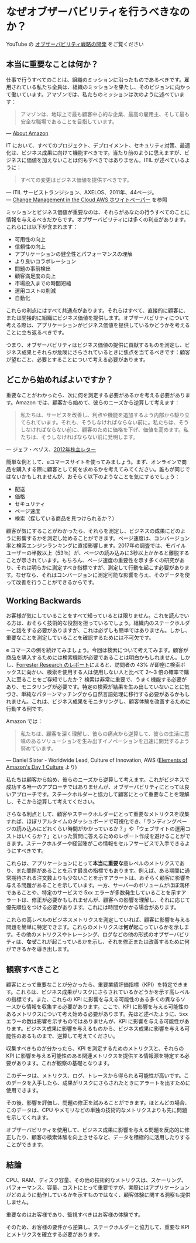 # なぜオブザーバビリティを行うべきなのか？

YouTube の [オブザーバビリティ戦略の開発](https://www.youtube.com/watch?v=Ub3ATriFapQ) をご覧ください




## 本当に重要なことは何か？

仕事で行うすべてのことは、組織のミッションに沿ったものであるべきです。雇用されている私たち全員は、組織のミッションを果たし、そのビジョンに向かって働いています。アマゾンでは、私たちのミッションは次のように述べています：

> アマゾンは、地球上で最も顧客中心的な企業、最高の雇用主、そして最も安全な職場であることを目指しています。

— [About Amazon](https://www.aboutamazon.com/about-us)

IT において、すべてのプロジェクト、デプロイメント、セキュリティ対策、最適化は、ビジネス成果に向けて機能すべきです。当たり前のように思えますが、ビジネスに価値を加えないことは何もすべきではありません。ITIL が述べているように：

> すべての変更はビジネス価値を提供すべきです。

— ITIL サービストランジション、AXELOS、2011年、44ページ。  
— [Change Management in the Cloud AWS ホワイトペーパー](https://docs.aws.amazon.com/ja_jp/whitepapers/latest/change-management-in-the-cloud/change-management-in-the-cloud.html) を参照

ミッションとビジネス価値が重要なのは、それらがあなたの行うすべてのことに情報を与えるべきだからです。オブザーバビリティには多くの利点があります。これらには以下が含まれます：

- 可用性の向上
- 信頼性の向上
- アプリケーションの健全性とパフォーマンスの理解
- より良いコラボレーション
- 問題の事前検出
- 顧客満足度の向上
- 市場投入までの時間短縮
- 運用コストの削減
- 自動化

これらの利点にはすべて共通点があります。それらはすべて、直接的に顧客に、または間接的に組織にビジネス価値を提供します。オブザーバビリティについて考える際は、アプリケーションがビジネス価値を提供しているかどうかを考えることに立ち返るべきです。

つまり、オブザーバビリティはビジネス価値の提供に貢献するものを測定し、ビジネス成果とそれらが危険にさらされているときに焦点を当てるべきです：顧客が望むこと、必要とすることについて考える必要があります。



## どこから始めればよいですか？

重要なことがわかったら、次に何を測定する必要があるかを考える必要があります。Amazon では、顧客から始めて、彼らのニーズから逆算して考えます：

> 私たちは、サービスを改善し、利点や機能を追加するよう内部から駆り立てられています。それも、そうしなければならない前に。私たちは、そうしなければならない前に、顧客のために価格を下げ、価値を高めます。私たちは、そうしなければならない前に発明します。

— ジェフ・ベゾス、[2012年株主レター](https://s2.q4cdn.com/299287126/files/doc_financials/annual/2012-Shareholder-Letter.pdf)

簡単な例として、eコマースサイトを使ってみましょう。まず、オンラインで商品を購入する際に顧客として何を求めるかを考えてみてください。誰もが同じではないかもしれませんが、おそらく以下のようなことを気にするでしょう：

- 配送
- 価格
- セキュリティ
- ページ速度
- 検索（探している商品を見つけられるか？）

顧客が気にすることがわかったら、それらを測定し、ビジネスの成果にどのように影響するかを測定し始めることができます。ページ速度は、コンバージョン率と検索エンジンランキングに直接影響します。2017年の調査では、モバイルユーザーの半数以上（53％）が、ページの読み込みに3秒以上かかると離脱することが示されています。もちろん、ページ速度の重要性を示す多くの研究があり、それは明らかに測定すべき指標ですが、測定して行動を起こす必要があります。なぜなら、それはコンバージョンに測定可能な影響を与え、そのデータを使って改善を行うことができるからです。




## Working Backwards

お客様が気にしていることをすべて知っているとは限りません。これを読んでいる方は、おそらく技術的な役割を担っているでしょう。組織内のステークホルダーと話をする必要がありますが、これは必ずしも簡単ではありません。しかし、重要なことを測定していることを確認するためには不可欠です。

e コマースの例を続けてみましょう。今回は検索について考えてみます。顧客が商品を購入するためには検索機能が必要であることは明白かもしれません。しかし、[Forrester Research のレポート](https://www.forrester.com/report/MustHave+eCommerce+Features/-/E-RES89561)によると、訪問者の 43% が即座に検索ボックスに向かい、検索を使用する人は使用しない人と比べて 2〜3 倍の確率で購入に至ることをご存知でしたか？ 検索は非常に重要で、うまく機能する必要があり、モニタリングが必要です。特定の検索が結果を生み出していないことに気づき、単純なパターンマッチングから自然言語処理に移行する必要があるかもしれません。これは、ビジネス成果をモニタリングし、顧客体験を改善するために行動する例です。

Amazon では：

> 私たちは、顧客を深く理解し、彼らの痛点から逆算して、彼らの生活に意味のあるソリューションを生み出すイノベーションを迅速に開発するよう努めています。

— Daniel Slater - Worldwide Lead, Culture of Innovation, AWS ([Elements of Amazon's Day 1 Culture](https://aws.amazon.com/jp/executive-insights/content/how-amazon-defines-and-operationalizes-a-day-1-culture/) より)

私たちは顧客から始め、彼らのニーズから逆算して考えます。これがビジネスで成功する唯一のアプローチではありませんが、オブザーバビリティにとっては良いアプローチです。ステークホルダーと協力して顧客にとって重要なことを理解し、そこから逆算して考えてください。

さらなる利点として、顧客やステークホルダーにとって重要なメトリクスを収集すれば、ほぼリアルタイムのダッシュボードで可視化でき、「ランディングページの読み込みにどれくらい時間がかかっているか？」や「ウェブサイトの運用コストはいくらか？」といった質問に答えるためのレポート作成を避けることができます。ステークホルダーや経営陣がこの情報をセルフサービスで入手できるようにすべきです。

これらは、アプリケーションにとって**本当に重要な**高レベルのメトリクスであり、また問題があることを示す最良の指標でもあります。例えば、ある期間に通常期待される注文数よりも少ないことを示すアラートは、おそらく顧客に影響を与える問題があることを示しています。一方、サーバーのボリュームがほぼ満杯であることや、特定のサービスで 5xx エラーが多数発生していることを示すアラートは、修正が必要かもしれませんが、顧客への影響を理解し、それに応じて優先順位をつける必要があります。これには時間がかかる場合があります。

これらの高レベルのビジネスメトリクスを測定していれば、顧客に影響を与える問題を簡単に特定できます。これらのメトリクスは**何が**起こっているかを示します。その他のメトリクスやトレーシング、ログなどの他の形式のオブザーバビリティは、**なぜ**これが起こっているかを示し、それを修正または改善するために何ができるかを導き出します。



## 観察すべきこと

顧客にとって重要なことが分かったら、重要業績評価指標（KPI）を特定できます。これらは、ビジネス成果がリスクにさらされているかどうかを示す高レベルの指標です。また、これらの KPI に影響を与える可能性のある多くの異なるソースから情報を収集する必要があります。ここで、KPI に影響を与える可能性のあるメトリクスについて考え始める必要があります。先ほど述べたように、5xx エラーの数は影響を示すものではありませんが、KPI に影響を与える可能性があります。ビジネス成果に影響を与えるものから、ビジネス成果に影響を与える可能性のあるものまで、逆算して考えてください。

収集すべきものが分かったら、KPI を測定するためのメトリクスと、それらの KPI に影響を与える可能性のある関連メトリクスを提供する情報源を特定する必要があります。これが観察の基礎となります。

このデータは、メトリクス、ログ、トレースから得られる可能性が高いです。このデータを入手したら、成果がリスクにさらされたときにアラートを出すために使用できます。

その後、影響を評価し、問題の修正を試みることができます。ほとんどの場合、このデータは、CPU やメモリなどの単独の技術的なメトリクスよりも先に問題を示してくれます。

オブザーバビリティを使用して、ビジネス成果に影響を与える問題を反応的に修正したり、顧客の検索体験を向上させるなど、データを積極的に活用したりすることができます。



## 結論

CPU、RAM、ディスク容量、その他の技術的なメトリクスは、スケーリング、パフォーマンス、容量、コストにとって重要ですが、実際にはアプリケーションがどのように動作しているかを示すものではなく、顧客体験に関する洞察も提供しません。

重要なのはお客様であり、監視すべきはお客様の体験です。

そのため、お客様の要件から逆算し、ステークホルダーと協力して、重要な KPI とメトリクスを確立する必要があります。
